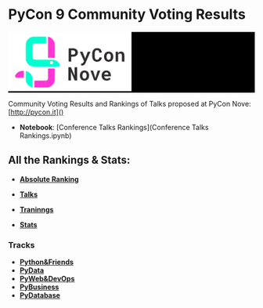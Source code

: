 # PyCon 9 Community Voting Results #

<div style="background-color:#000"> 
    <img src='logos/pycon9.png' width='50%' />
</div>

Community Voting Results and Rankings of Talks proposed at PyCon Nove: [http://pycon.it]()

* **Notebook**:  [Conference Talks Rankings](Conference Talks Rankings.ipynb)

## All the Rankings & Stats: ##
* [**Absolute Ranking**](https://gist.github.com/ernestoarbitrio/8127ee3640475979999cf07ee973f1f6#community-voting-results)

* [**Talks**](https://gist.github.com/ernestoarbitrio/8127ee3640475979999cf07ee973f1f6#talks)
* [**Traninngs**](https://gist.github.com/ernestoarbitrio/8127ee3640475979999cf07ee973f1f6#trainings)
* [**Stats**](https://gist.github.com/ernestoarbitrio/8127ee3640475979999cf07ee973f1f6#stats)

### Tracks

*  [**Python&Friends**](https://gist.github.com/ernestoarbitrio/8127ee3640475979999cf07ee973f1f6#pylang)
*  [**PyData**](https://gist.github.com/ernestoarbitrio/8127ee3640475979999cf07ee973f1f6#pydata)
*  [**PyWeb&DevOps**](https://gist.github.com/ernestoarbitrio/8127ee3640475979999cf07ee973f1f6#pyweb)
* [**PyBusiness**](https://gist.github.com/ernestoarbitrio/8127ee3640475979999cf07ee973f1f6#pybusiness)
* [**PyDatabase**](https://gist.github.com/ernestoarbitrio/8127ee3640475979999cf07ee973f1f6#pydb)
